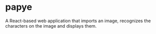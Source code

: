 # papye
A React-based web application that imports an image, recognizes the characters on the image and displays them.
